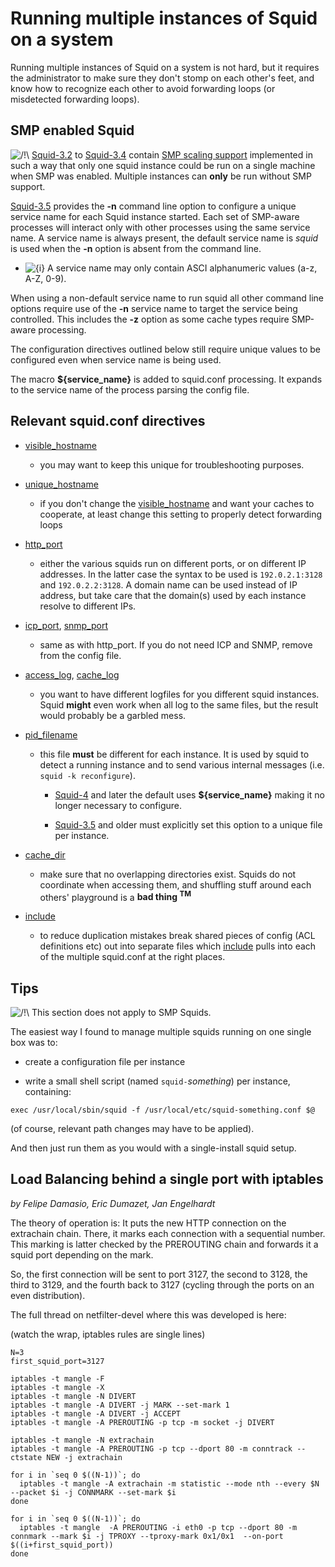 # Running multiple instances of Squid on a system

Running multiple instances of Squid on a system is not hard, but it
requires the administrator to make sure they don't stomp on each other's
feet, and know how to recognize each other to avoid forwarding loops (or
misdetected forwarding loops).

## SMP enabled Squid

![/\!\\](https://wiki.squid-cache.org/wiki/squidtheme/img/alert.png)
[Squid-3.2](https://wiki.squid-cache.org/MultipleInstances/Squid-3.2#)
to
[Squid-3.4](https://wiki.squid-cache.org/MultipleInstances/Squid-3.4#)
contain [SMP scaling
support](https://wiki.squid-cache.org/MultipleInstances/Features/SmpScale#)
implemented in such a way that only one squid instance could be run on a
single machine when SMP was enabled. Multiple instances can **only** be
run without SMP support.

[Squid-3.5](https://wiki.squid-cache.org/MultipleInstances/Squid-3.5#)
provides the **-n** command line option to configure a unique service
name for each Squid instance started. Each set of SMP-aware processes
will interact only with other processes using the same service name. A
service name is always present, the default service name is *squid* is
used when the **-n** option is absent from the command line.

  - ![{i}](https://wiki.squid-cache.org/wiki/squidtheme/img/icon-info.png)
    A service name may only contain ASCI alphanumeric values (a-z, A-Z,
    0-9).

When using a non-default service name to run squid all other command
line options require use of the **-n** service name to target the
service being controlled. This includes the **-z** option as some cache
types require SMP-aware processing.

The configuration directives outlined below still require unique values
to be configured even when service name is being used.

The macro **${service\_name}** is added to squid.conf processing. It
expands to the service name of the process parsing the config file.

## Relevant squid.conf directives

  - [visible\_hostname](http://www.squid-cache.org/Doc/config/visible_hostname#)
    
      - you may want to keep this unique for troubleshooting purposes.

  - [unique\_hostname](http://www.squid-cache.org/Doc/config/unique_hostname#)
    
      - if you don't change the
        [visible\_hostname](http://www.squid-cache.org/Doc/config/visible_hostname#)
        and want your caches to cooperate, at least change this setting
        to properly detect forwarding loops

  - [http\_port](http://www.squid-cache.org/Doc/config/http_port#)
    
      - either the various squids run on different ports, or on
        different IP addresses. In the latter case the syntax to be used
        is `192.0.2.1:3128` and `192.0.2.2:3128`. A domain name can be
        used instead of IP address, but take care that the domain(s)
        used by each instance resolve to different IPs.

  - [icp\_port](http://www.squid-cache.org/Doc/config/icp_port#),
    [snmp\_port](http://www.squid-cache.org/Doc/config/snmp_port#)
    
      - same as with http\_port. If you do not need ICP and SNMP, remove
        from the config file.

  - [access\_log](http://www.squid-cache.org/Doc/config/access_log#),
    [cache\_log](http://www.squid-cache.org/Doc/config/cache_log#)
    
      - you want to have different logfiles for you different squid
        instances. Squid **might** even work when all log to the same
        files, but the result would probably be a garbled mess.

  - [pid\_filename](http://www.squid-cache.org/Doc/config/pid_filename#)
    
      - this file **must** be different for each instance. It is used by
        squid to detect a running instance and to send various internal
        messages (i.e. `squid -k reconfigure`).
        
          - [Squid-4](https://wiki.squid-cache.org/MultipleInstances/Squid-4#)
            and later the default uses **${service\_name}** making it no
            longer necessary to configure.
        
          - [Squid-3.5](https://wiki.squid-cache.org/MultipleInstances/Squid-3.5#)
            and older must explicitly set this option to a unique file
            per instance.

  - [cache\_dir](http://www.squid-cache.org/Doc/config/cache_dir#)
    
      - make sure that no overlapping directories exist. Squids do not
        coordinate when accessing them, and shuffling stuff around each
        others' playground is a **bad thing <sup>TM</sup>**

  - [include](http://www.squid-cache.org/Doc/config/include#)
    
      - to reduce duplication mistakes break shared pieces of config
        (ACL definitions etc) out into separate files which
        [include](http://www.squid-cache.org/Doc/config/include#) pulls
        into each of the multiple squid.conf at the right places.

## Tips

![/\!\\](https://wiki.squid-cache.org/wiki/squidtheme/img/alert.png)
This section does not apply to SMP Squids.

The easiest way I found to manage multiple squids running on one single
box was to:

  - create a configuration file per instance

  - write a small shell script (named `squid-`*something*) per instance,
    containing:

<!-- end list -->

    exec /usr/local/sbin/squid -f /usr/local/etc/squid-something.conf $@

(of course, relevant path changes may have to be applied).

And then just run them as you would with a single-install squid setup.

## Load Balancing behind a single port with iptables

*by Felipe Damasio, Eric Dumazet, Jan Engelhardt*

The theory of operation is: It puts the new HTTP connection on the
extrachain chain. There, it marks each connection with a sequential
number. This marking is latter checked by the PREROUTING chain and
forwards it a squid port depending on the mark.

So, the first connection will be sent to port 3127, the second to 3128,
the third to 3129, and the fourth back to 3127 (cycling through the
ports on an even distribution).

The full thread on netfilter-devel where this was developed is here:
[](http://marc.info/?l=netfilter-devel&m=127483388828088&w=2)

(watch the wrap, iptables rules are single lines)

    N=3
    first_squid_port=3127
    
    iptables -t mangle -F
    iptables -t mangle -X
    iptables -t mangle -N DIVERT
    iptables -t mangle -A DIVERT -j MARK --set-mark 1
    iptables -t mangle -A DIVERT -j ACCEPT
    iptables -t mangle -A PREROUTING -p tcp -m socket -j DIVERT
    
    iptables -t mangle -N extrachain
    iptables -t mangle -A PREROUTING -p tcp --dport 80 -m conntrack --ctstate NEW -j extrachain
    
    for i in `seq 0 $((N-1))`; do
      iptables -t mangle -A extrachain -m statistic --mode nth --every $N --packet $i -j CONNMARK --set-mark $i
    done
    
    for i in `seq 0 $((N-1))`; do
      iptables -t mangle  -A PREROUTING -i eth0 -p tcp --dport 80 -m connmark --mark $i -j TPROXY --tproxy-mark 0x1/0x1  --on-port $((i+first_squid_port))
    done
